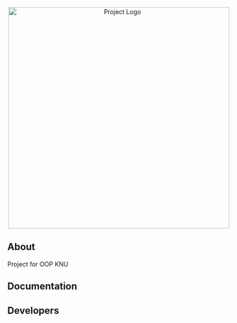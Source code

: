 <p align="center">
      <img src="https://i.ibb.co/9y5ng8N/logo.webp" alt="Project Logo" width="500">
</p>

## About
Project for OOP KNU 

## Documentation

## Developers
